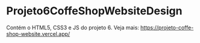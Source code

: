 # Projeto6CoffeShopWebsiteDesign
Contém o HTML5, CSS3 e JS do projeto 6.
Veja mais: https://projeto-coffe-shop-website.vercel.app/
